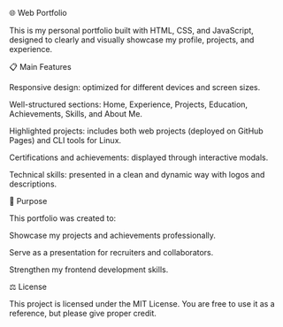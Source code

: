 🌐 Web Portfolio

This is my personal portfolio built with HTML, CSS, and JavaScript, designed to clearly and visually showcase my profile, projects, and experience.

📋 Main Features

Responsive design: optimized for different devices and screen sizes.

Well-structured sections: Home, Experience, Projects, Education, Achievements, Skills, and About Me.

Highlighted projects: includes both web projects (deployed on GitHub Pages) and CLI tools for Linux.

Certifications and achievements: displayed through interactive modals.

Technical skills: presented in a clean and dynamic way with logos and descriptions.

🚀 Purpose

This portfolio was created to:

Showcase my projects and achievements professionally.

Serve as a presentation for recruiters and collaborators.

Strengthen my frontend development skills.

⚖️ License

This project is licensed under the MIT License.
You are free to use it as a reference, but please give proper credit.
